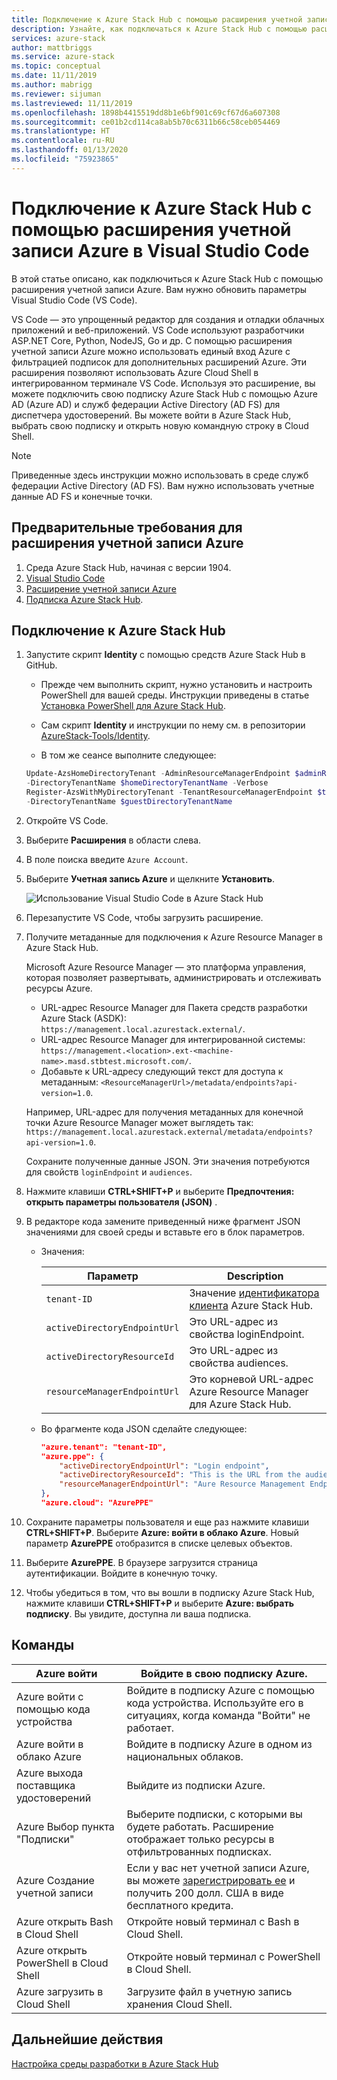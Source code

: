 ```yaml
---
title: Подключение к Azure Stack Hub с помощью расширения учетной записи Azure в Visual Studio Code | Документация Майкрософт
description: Узнайте, как подключаться к Azure Stack Hub с помощью расширения учетной записи Azure в Visual Studio Code.
services: azure-stack
author: mattbriggs
ms.service: azure-stack
ms.topic: conceptual
ms.date: 11/11/2019
ms.author: mabrigg
ms.reviewer: sijuman
ms.lastreviewed: 11/11/2019
ms.openlocfilehash: 1898b4415519dd8b1e6bf901c69cf67d6a607308
ms.sourcegitcommit: ce01b2cd114ca8ab5b70c6311b66c58ceb054469
ms.translationtype: HT
ms.contentlocale: ru-RU
ms.lasthandoff: 01/13/2020
ms.locfileid: "75923865"
---
```

# <a name="connect-to-azure-stack-hub-using-azure-account-extension-in-visual-studio-code"></a>Подключение к Azure Stack Hub с помощью расширения учетной записи Azure в Visual Studio Code

В этой статье описано, как подключиться к Azure Stack Hub с помощью расширения учетной записи Azure. Вам нужно обновить параметры Visual Studio Code (VS Code).

VS Code — это упрощенный редактор для создания и отладки облачных приложений и веб-приложений. VS Code используют разработчики ASP.NET Core, Python, NodeJS, Go и др. С помощью расширения учетной записи Azure можно использовать единый вход Azure с фильтрацией подписок для дополнительных расширений Azure. Эти расширения позволяют использовать Azure Cloud Shell в интегрированном терминале VS Code. Используя это расширение, вы можете подключить свою подписку Azure Stack Hub с помощью Azure AD (Azure AD) и служб федерации Active Directory (AD FS) для диспетчера удостоверений. Вы можете войти в Azure Stack Hub, выбрать свою подписку и открыть новую командную строку в Cloud Shell. 

> [!Note]  
> Приведенные здесь инструкции можно использовать в среде служб федерации Active Directory (AD FS). Вам нужно использовать учетные данные AD FS и конечные точки.

## <a name="pre-requisites-for-the-azure-account-extension"></a>Предварительные требования для расширения учетной записи Azure

1. Среда Azure Stack Hub, начиная с версии 1904.
2. [Visual Studio Code](https://code.visualstudio.com/)
3. [Расширение учетной записи Azure](https://github.com/Microsoft/vscode-azure-account)
4. [Подписка Azure Stack Hub](https://azure.microsoft.com/overview/azure-stack/).

## <a name="steps-to-connect-to-azure-stack-hub"></a>Подключение к Azure Stack Hub

1. Запустите скрипт **Identity** с помощью средств Azure Stack Hub в GitHub.

    - Прежде чем выполнить скрипт, нужно установить и настроить PowerShell для вашей среды. Инструкции приведены в статье [Установка PowerShell для Azure Stack Hub](../operator/azure-stack-powershell-install.md).

    - Сам скрипт **Identity** и инструкции по нему см. в репозитории [AzureStack-Tools/Identity](https://aka.ms/aa6z611).

    - В том же сеансе выполните следующее:

    ```powershell  
    Update-AzsHomeDirectoryTenant -AdminResourceManagerEndpoint $adminResourceManagerEndpoint `
    -DirectoryTenantName $homeDirectoryTenantName -Verbose
    Register-AzsWithMyDirectoryTenant -TenantResourceManagerEndpoint $tenantARMEndpoint `
    -DirectoryTenantName $guestDirectoryTenantName
    ```

2. Откройте VS Code.

3. Выберите **Расширения** в области слева.

4. В поле поиска введите `Azure Account`.

5. Выберите **Учетная запись Azure** и щелкните **Установить**.

      ![Использование Visual Studio Code в Azure Stack Hub](media/azure-stack-dev-start-vscode-azure/image1.png)

6. Перезапустите VS Code, чтобы загрузить расширение.

7. Получите метаданные для подключения к Azure Resource Manager в Azure Stack Hub. 
    
    Microsoft Azure Resource Manager — это платформа управления, которая позволяет развертывать, администрировать и отслеживать ресурсы Azure.
    - URL-адрес Resource Manager для Пакета средств разработки Azure Stack (ASDK): `https://management.local.azurestack.external/`. 
    - URL-адрес Resource Manager для интегрированной системы: `https://management.<location>.ext-<machine-name>.masd.stbtest.microsoft.com/`.
    - Добавьте к URL-адресу следующий текст для доступа к метаданным: `<ResourceManagerUrl>/metadata/endpoints?api-version=1.0`.

    Например, URL-адрес для получения метаданных для конечной точки Azure Resource Manager может выглядеть так: `https://management.local.azurestack.external/metadata/endpoints?api-version=1.0`.

    Сохраните полученные данные JSON. Эти значения потребуются для свойств `loginEndpoint` и `audiences`.

8. Нажмите клавиши **CTRL+SHIFT+P** и выберите **Предпочтения: открыть параметры пользователя (JSON)** .

9. В редакторе кода замените приведенный ниже фрагмент JSON значениями для своей среды и вставьте его в блок параметров.

    - Значения:

        | Параметр | Description |
        | --- | --- |
        | `tenant-ID` | Значение [идентификатора клиента](../operator/azure-stack-identity-overview.md) Azure Stack Hub. |
        | `activeDirectoryEndpointUrl` | Это URL-адрес из свойства loginEndpoint. |
        | `activeDirectoryResourceId` | Это URL-адрес из свойства audiences.
        | `resourceManagerEndpointUrl` | Это корневой URL-адрес Azure Resource Manager для Azure Stack Hub. | 

    - Во фрагменте кода JSON сделайте следующее:

      ```JSON  
      "azure.tenant": "tenant-ID",
      "azure.ppe": {
          "activeDirectoryEndpointUrl": "Login endpoint",
          "activeDirectoryResourceId": "This is the URL from the audiences property.",
          "resourceManagerEndpointUrl": "Aure Resource Management Endpoint",
      },
      "azure.cloud": "AzurePPE"
      ```

10. Сохраните параметры пользователя и еще раз нажмите клавиши **CTRL+SHIFT+P**. Выберите **Azure: войти в облако Azure**. Новый параметр **AzurePPE** отобразится в списке целевых объектов.

11. Выберите **AzurePPE**. В браузере загрузится страница аутентификации. Войдите в конечную точку.

12. Чтобы убедиться в том, что вы вошли в подписку Azure Stack Hub, нажмите клавиши **CTRL+SHIFT+P** и выберите **Azure: выбрать подписку**. Вы увидите, доступна ли ваша подписка.

## <a name="commands"></a>Команды

| Azure войти | Войдите в свою подписку Azure. |
| --- | --- |
| Azure войти с помощью кода устройства | Войдите в подписку Azure с помощью кода устройства. Используйте его в ситуациях, когда команда "Войти" не работает. |
| Azure войти в облако Azure | Войдите в подписку Azure в одном из национальных облаков. |
| Azure выхода поставщика удостоверений | Выйдите из подписки Azure. |
| Azure Выбор пункта "Подписки" | Выберите подписки, с которыми вы будете работать. Расширение отображает только ресурсы в отфильтрованных подписках. |
| Azure Создание учетной записи | Если у вас нет учетной записи Azure, вы можете [зарегистрировать ее](https://azure.microsoft.com/free/?utm_source=campaign&utm_campaign=vscode-azure-account&mktingSource=vscode-azure-account) и получить 200 долл. США в виде бесплатного кредита. |
| Azure открыть Bash в Cloud Shell | Откройте новый терминал с Bash в Cloud Shell. |
| Azure открыть PowerShell в Cloud Shell | Откройте новый терминал с PowerShell в Cloud Shell. |
| Azure загрузить в Cloud Shell | Загрузите файл в учетную запись хранения Cloud Shell. |

## <a name="next-steps"></a>Дальнейшие действия

[Настройка среды разработки в Azure Stack Hub](azure-stack-dev-start.md)
